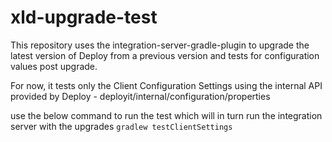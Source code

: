 # xld-upgrade-test
This repository uses the integration-server-gradle-plugin to 
upgrade the latest version of Deploy from a previous version and tests for configuration values
post upgrade.

For now, it tests only the Client Configuration Settings using the internal API provided by Deploy - deployit/internal/configuration/properties

use the below command to run the test which will in turn run the integration server with the upgrades
``
gradlew testClientSettings
``
